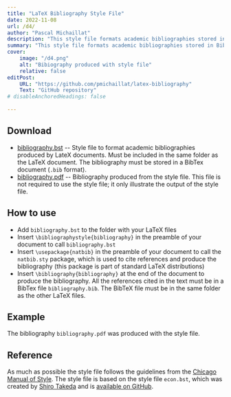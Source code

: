 ```yaml
---
title: "LaTeX Bibliography Style File" 
date: 2022-11-08
url: /d4/
author: "Pascal Michaillat"
description: "This style file formats academic bibliographies stored in BibTeX files and produced by LaTeX documents." 
summary: "This style file formats academic bibliographies stored in BibTeX files and produced by LaTeX documents." 
cover:
    image: "/d4.png"
    alt: "Bibiography produced with style file"
    relative: false
editPost:
    URL: "https://github.com/pmichaillat/latex-bibliography"
    Text: "GitHub repository"
# disableAnchoredHeadings: false
 
---
```


## Download

- [bibliography.bst](/bibliography.bst) -- Style file to format academic bibliographies produced by LateX documents. Must be included in the same folder as the LaTeX document. The bibliography must be stored in a BibTex document (`.bib` format).
- [bibliography.pdf](/bibliography.pdf) -- Bibliography produced from the style file. This file is not required to use the style file; it only illustrate the output of the style file. 

## How to use

- Add `bibliography.bst` to the folder with your LaTeX files
- Insert `\bibliographystyle{bibliography}` in the preamble of your document to call `bibliography.bst`
- Insert `\usepackage{natbib}` in the preamble of your document to call the `natbib.sty` package, which is used to cite references and produce the bibliography (this package is part of standard LaTeX distributions)
- Insert `\bibliography{bibliography}` at the end of the document to produce the bibliography. All the references cited in the text must be in a BibTex file `bibliography.bib`. The BibTeX file must be in the same folder as the other LaTeX files.

## Example

The bibliography `bibliography.pdf` was produced with the style file.

## Reference

As much as possible the style file follows the guidelines from the [Chicago Manual of Style](https://www.chicagomanualofstyle.org/home.html). The style file is based on the style file `econ.bst`, which was created by [Shiro Takeda](https://shirotakeda.github.io) and is [available on GitHub](https://github.com/ShiroTakeda/econ-bst).
